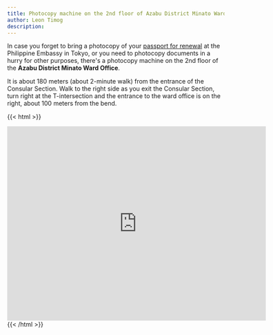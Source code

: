 ```yaml
---
title: Photocopy machine on the 2nd floor of Azabu District Minato Ward Office
author: Leon Timog
description: 
---
```

In case you forget to bring a photocopy of your [passport for renewal](../how-to-renew-passport-philippine-embassy-tokyo) at the Philippine Embassy in Tokyo, or you need to photocopy documents in a hurry for other purposes, there's a photocopy machine on the 2nd floor of the **Azabu District Minato Ward Office**.

It is about 180 meters (about 2-minute walk) from the entrance of the Consular Section. Walk to the right side as you exit the Consular Section, turn right at the T-intersection and the entrance to the ward office is on the right, about 100 meters from the bend.

{{< html >}}<div class="map">
<iframe src="https://www.google.com/maps/embed?pb=!1m26!1m12!1m3!1d810.4220613307725!2d139.73509346494015!3d35.66005184724915!2m3!1f0!2f0!3f0!3m2!1i1024!2i768!4f13.1!4m11!3e2!4m3!3m2!1d35.6597072!2d139.7354278!4m5!1s0x60188b9c372d6dcb%3A0xa79bfd72c1832ad0!2sAzabu%20District%20Minato%20Ward%20Office%2C%205%20Chome-16-45%20Roppongi%2C%20Minato%20City%2C%20Tokyo%20106-0032!3m2!1d35.6606849!2d139.7348226!5e0!3m2!1sen!2sjp!4v1639191610017!5m2!1sen!2sjp" width="600" height="450" style="border:0;" allowfullscreen="" loading="lazy"></iframe>
</div>{{< /html >}}